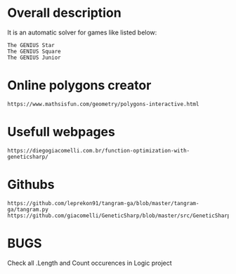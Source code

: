 # Overall description
It is an automatic solver for games like listed below:
```
The GENIUS Star
The GENIUS Square
The GENIUS Junior
```

# Online polygons creator
```
https://www.mathsisfun.com/geometry/polygons-interactive.html
```

# Usefull webpages
```
https://diegogiacomelli.com.br/function-optimization-with-geneticsharp/
```

# Githubs
```
https://github.com/leprekon91/tangram-ga/blob/master/tangram-ga/tangram.py
https://github.com/giacomelli/GeneticSharp/blob/master/src/GeneticSharp.Domain/Mutations/UniformMutation.cs
```

# BUGS
Check all .Length and Count occurences in Logic project